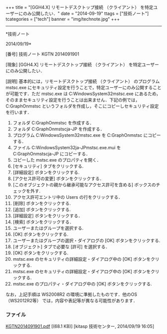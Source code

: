 ﻿+++
title = "[GGH4.X] リモートデスクトップ接続 （クライアント） を特定ユーザーにのみ公開したい．"
date = "2014-09-19"
ttags = ["技術ノート"]
tcategories = ["tech"]
banner = "img/technote.jpg"
+++

-----------------------------------------------------------------------------------------------------------------------------

*技術ノート

2014/09/19*


[番号]
技術ノート KGTN 2014091901

[現象]
[GGH4.X] リモートデスクトップ接続 （クライアント）
を特定ユーザーにのみ公開したい．

[説明]
基本的には，リモートデスクトップ接続 （クライアント） のプログラム
mstsc.exe
にセキュリティ設定を行うことで，特定ユーザーにのみ公開することが可能です．ただ
mstsc.exe は C:WindowsSystem32mstsc.exe
にあるため，そのままセキュリティ設定を行うことは出来ません．下記の例では，
C:GraphOnmstsc
というフォルダを作成し，そこにコピーしセキュリティ設定を行います．

1) フォルダ C:GraphOnmstsc を作成する．
2) フォルダ C:GraphOnmstscja-JP を作成する．
3) プログラム C:WindowsSystem32mstsc.exe を C:GraphOnmstsc
にコピーする．
4) ファイル C:WindowsSystem32ja-JPmstsc.exe.mui を
C:GraphOnmstscja-JP にコピーする．
5) コピーした mstsc.exe のプロパティを開く．
6) [セキュリティ] タブをクリックする.
7) [詳細設定] ボタンをクリックする.
8) [アクセス許可の変更] ボタンをクリックする．
9) [このオブジェクトの親から継承可能なアクセス許可を含める]
ボックスのチェックを外す.
10) アクセス許可エントリ中の Users の行をクリックする．
11) [削除] ボタンをクリックする.
12) [追加] ボタンをクリックする.
13) [詳細設定] ボタンをクリックする．
14) [検索] ボタンをクリックする．
15) ユーザーまたはグループを選択する.
16) [OK] ボタンをクリックする.
17) ユーザーまたはグループの選択・ダイアログの [OK]
ボタンをクリックする.
18) [オブジェクト] タブで必要な [許可] を選択する．
19) [OK] ボタンをクリックする.
20) mstsc.exe のセキュリティの詳細設定・ダイアログ中の [OK]
ボタンをクリックする.
21) mstsc.exe のセキュリティの詳細設定・ダイアログ中の [OK]
ボタンをクリックする.
22) mstsc.exe のプロパティ・ダイアログ中の [OK] ボタンをクリックする.

なお，上記手順は WS2008R2 の環境に準拠したものです．他のOS
（WS2012R2等） では，内容や表記等が異なる可能性があります．


### ファイル

 
 


[KGTN2014091901.pdf](http://techreport.kitasp.net/attachments/download/1737/KGTN2014091901.pdf)
 [(68.1 KB)] [kitasp 技術センター, 2014/09/19
16:05]


 


 

